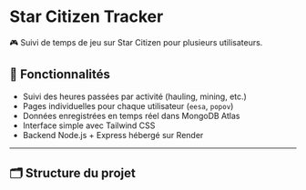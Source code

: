 # Star Citizen Tracker

🎮 Suivi de temps de jeu sur Star Citizen pour plusieurs utilisateurs.

## 🧰 Fonctionnalités

- Suivi des heures passées par activité (hauling, mining, etc.)
- Pages individuelles pour chaque utilisateur (`eesa`, `popov`)
- Données enregistrées en temps réel dans MongoDB Atlas
- Interface simple avec Tailwind CSS
- Backend Node.js + Express hébergé sur Render

---

## 🗂 Structure du projet

